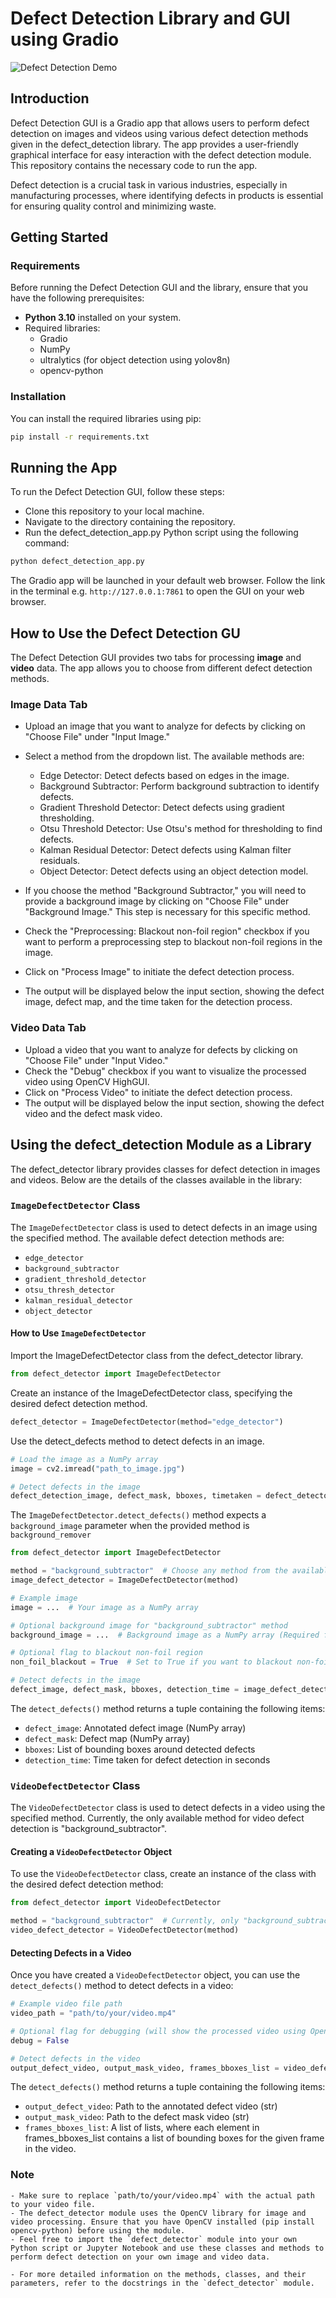 # Defect Detection Library and GUI using Gradio

![Defect Detection Demo](assets/gradio_demo_screenshot.png)

## Introduction

Defect Detection GUI is a Gradio app that allows users to perform defect detection on images and videos using various defect detection methods given in the defect_detection library. The app provides a user-friendly graphical interface for easy interaction with the defect detection module. This repository contains the necessary code to run the app.

Defect detection is a crucial task in various industries, especially in manufacturing processes, where identifying defects in products is essential for ensuring quality control and minimizing waste.

## Getting Started

### Requirements

Before running the Defect Detection GUI and the library, ensure that you have the following prerequisites:

- **Python 3.10** installed on your system.
- Required libraries:
  - Gradio
  - NumPy
  - ultralytics (for object detection using yolov8n)
  - opencv-python

### Installation

You can install the required libraries using pip:

```bash
pip install -r requirements.txt
```

## Running the App

To run the Defect Detection GUI, follow these steps:

- Clone this repository to your local machine.
- Navigate to the directory containing the repository.
- Run the defect_detection_app.py Python script using the following command:

```bash
python defect_detection_app.py
```
The Gradio app will be launched in your default web browser. Follow the link in the terminal e.g. `http://127.0.0.1:7861` to open the GUI on your web browser.

## How to Use the Defect Detection GU
The Defect Detection GUI provides two tabs for processing **image** and **video** data. The app allows you to choose from different defect detection methods.

### Image Data Tab
- Upload an image that you want to analyze for defects by clicking on "Choose File" under "Input Image."

- Select a method from the dropdown list. The available methods are:
    - Edge Detector: Detect defects based on edges in the image.
    - Background Subtractor: Perform background subtraction to identify defects.
    - Gradient Threshold Detector: Detect defects using gradient thresholding.
    - Otsu Threshold Detector: Use Otsu's method for thresholding to find defects.
    - Kalman Residual Detector: Detect defects using Kalman filter residuals.
    - Object Detector: Detect defects using an object detection model.


- If you choose the method "Background Subtractor," you will need to provide a background image by clicking on "Choose File" under "Background Image." This step is necessary for this specific method.

- Check the "Preprocessing: Blackout non-foil region" checkbox if you want to perform a preprocessing step to blackout non-foil regions in the image.

- Click on "Process Image" to initiate the defect detection process.

- The output will be displayed below the input section, showing the defect image, defect map, and the time taken for the detection process.

### Video Data Tab

- Upload a video that you want to analyze for defects by clicking on "Choose File" under "Input Video."
- Check the "Debug" checkbox if you want to visualize the processed video using OpenCV HighGUI.
- Click on "Process Video" to initiate the defect detection process.
- The output will be displayed below the input section, showing the defect video and the defect mask video.

## Using the defect_detection Module as a Library
The defect_detector library provides classes for defect detection in images and videos. Below are the details of the classes available in the library:

### `ImageDefectDetector` Class

The `ImageDefectDetector` class is used to detect defects in an image using the specified method. The available defect detection methods are:

- `edge_detector`
- `background_subtractor`
- `gradient_threshold_detector`
- `otsu_thresh_detector`
- `kalman_residual_detector`
- `object_detector`

#### How to Use `ImageDefectDetector`

Import the ImageDefectDetector class from the defect_detector library.
```python
from defect_detector import ImageDefectDetector
```
Create an instance of the ImageDefectDetector class, specifying the desired defect detection method.
```python
defect_detector = ImageDefectDetector(method="edge_detector")
```
Use the detect_defects method to detect defects in an image.
```python
# Load the image as a NumPy array
image = cv2.imread("path_to_image.jpg")

# Detect defects in the image
defect_detection_image, defect_mask, bboxes, timetaken = defect_detector.detect_defects(image)
```
The `ImageDefectDetector.detect_defects()` method expects a `background_image` parameter when the provided method is `background_remover`

```python
from defect_detector import ImageDefectDetector

method = "background_subtractor"  # Choose any method from the available methods
image_defect_detector = ImageDefectDetector(method)

# Example image
image = ...  # Your image as a NumPy array

# Optional background image for "background_subtractor" method
background_image = ...  # Background image as a NumPy array (Required for "background_subtractor" method)

# Optional flag to blackout non-foil region
non_foil_blackout = True  # Set to True if you want to blackout non-foil region

# Detect defects in the image
defect_image, defect_mask, bboxes, detection_time = image_defect_detector.detect_defects(image, background_image, non_foil_blackout)

```

The `detect_defects()` method returns a tuple containing the following items:

- `defect_image`: Annotated defect image (NumPy array)
- `defect_mask`: Defect map (NumPy array)
- `bboxes`: List of bounding boxes around detected defects
- `detection_time`: Time taken for defect detection in seconds

### `VideoDefectDetector` Class

The `VideoDefectDetector` class is used to detect defects in a video using the specified method. Currently, the only available method for video defect detection is "background_subtractor".

#### Creating a `VideoDefectDetector` Object
To use the `VideoDefectDetector` class, create an instance of the class with the desired defect detection method:

```python
from defect_detector import VideoDefectDetector

method = "background_subtractor"  # Currently, only "background_subtractor" method is available for video defect detection
video_defect_detector = VideoDefectDetector(method)
```

#### Detecting Defects in a Video
Once you have created a `VideoDefectDetector` object, you can use the `detect_defects()` method to detect defects in a video:

```python
# Example video file path
video_path = "path/to/your/video.mp4"

# Optional flag for debugging (will show the processed video using OpenCV HighGUI)
debug = False

# Detect defects in the video
output_defect_video, output_mask_video, frames_bboxes_list = video_defect_detector.detect_defects(video_path, debug)
```

The `detect_defects()` method returns a tuple containing the following items:

- `output_defect_video`: Path to the annotated defect video (str)
- `output_mask_video`: Path to the defect mask video (str)
- `frames_bboxes_list`: A list of lists, where each element in frames_bboxes_list contains a list of bounding boxes for the given frame in the video.


### **Note**

    - Make sure to replace `path/to/your/video.mp4` with the actual path to your video file.
    - The defect_detector module uses the OpenCV library for image and video processing. Ensure that you have OpenCV installed (pip install opencv-python) before using the module.
    - Feel free to import the `defect_detector` module into your own Python script or Jupyter Notebook and use these classes and methods to perform defect detection on your own image and video data.

    - For more detailed information on the methods, classes, and their parameters, refer to the docstrings in the `defect_detector` module.